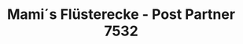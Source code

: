 ---
title: "Mami´s Flüsterecke - Post Partner 7532"
url: /litzelsdorf/mami-s-fluesterecke-post-partner-7532/
shop: Gebrauchtwaren
---